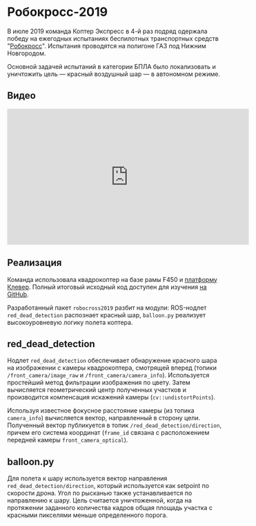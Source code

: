 # Робокросс-2019

В июле 2019 команда Коптер Экспресс в 4-й раз подряд одержала победу на ежегодных испытаниях беспилотных транспортных средств "[Робокросс](http://russianrobotics.ru/activities/robokross-2019/)". Испытания проводятся на полигоне ГАЗ под Нижним Новгородом.

Основной задачей испытаний в категории БПЛА было локализовать и уничтожить цель — красный воздушный шар — в автономном режиме.

## Видео

<iframe width="560" height="315" src="https://www.youtube.com/embed/zMh5THdHuX8" frameborder="0" allow="accelerometer; autoplay; encrypted-media; gyroscope; picture-in-picture" allowfullscreen></iframe>

## Реализация

Команда использовала квадрокоптер на базе рамы F450 и [платформу Клевер](https://github.com/CopterExpress/drone). Полный итоговый исходный код доступен для изучения [на GitHub](https://github.com/CopterExpress/robocross2019/).

Разработанный пакет `robocross2019` разбит на модули: ROS-нодлет `red_dead_detection` распознает красный шар, `balloon.py` реализует высокоуровневую логику полета коптера.

## red_dead_detection

Нодлет `red_dead_detection` обеспечивает обнаружение красного шара на изображении с камеры квадрокоптера, смотрящей вперед (топики `/front_camera/image_raw` и `/front_camera/camera_info`). Используется простейший метод фильтрации изображения по цвету. Затем вычисляется геометрический центр полученных участков и производится компенсация искажений камеры (`cv::undistortPoints`).

Используя известное фокусное расстояние камеры (из топика `camera_info`) вычисляется вектор, направленный в сторону цели. Полученный вектор публикуется в топик `/red_dead_detection/direction`, причем его система координат (`frame_id` связана с расположением передней камеры `front_camera_optical`).

## balloon.py

Для полета к шару используется вектор направления `red_dead_detection/direction`, который используется как setpoint по скорости дрона. Угол по рысканью также устанавливается по направлению к шару. Цель считается уничтоженной, когда на протяжении заданного количества кадров общая площадь участка с красными пикселями меньше определенного порога.
